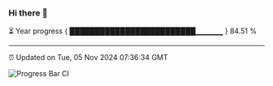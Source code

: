 ### Hi there 👋

⏳ Year progress { █████████████████████████▁▁▁▁▁ } 84.51 %

---

⏰ Updated on Tue, 05 Nov 2024 07:36:34 GMT

![Progress Bar CI](https://github.com/IshwaranRudhara/GIT-ACTION/workflows/Progress%20Bar%20CI/badge.svg)
